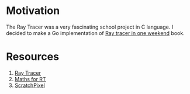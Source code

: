 # Motivation
The Ray Tracer was a very fascinating school project in C language. 
I decided to make a Go implementation of [Ray tracer in one weekend](https://www.amazon.com/Ray-Tracing-Weekend-Minibooks-Book-ebook/dp/B01B5AODD8/ref=as_li_ss_tl?ie=UTF8&qid=1512234419&sr=8-1&keywords=ray+tracing+in+one+weekend&linkCode=sl1&tag=pongasoft-20&linkId=463ed7cdd1e983eafc51f5913b713083) book.

# Resources

1. [Ray Tracer](https://en.wikipedia.org/wiki/Ray_tracing_(graphics))
2. [Maths for RT](http://immersivemath.com/ila/index.html)
3. [ScratchPixel](https://www.scratchapixel.com/)



